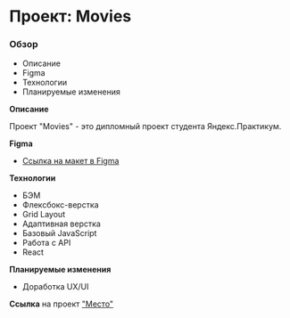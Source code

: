 # Проект: Movies

### Обзор
* Описание
* Figma
* Технологии
* Планируемые изменения

**Описание**

Проект "Movies" - это дипломный проект студента Яндекс.Практикум.

**Figma**

* [Ссылка на макет в Figma](https://)

**Технологии**

* БЭМ
* Флексбокс-верстка
* Grid Layout
* Адаптивная верстка
* Базовый JavaScript
* Работа с API
* React

**Планируемые изменения**

* Доработка UX/UI

**Ссылка** на проект ["Место"](https://)